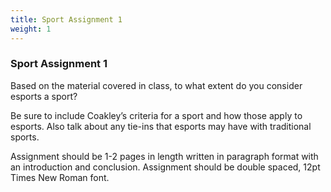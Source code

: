 ```yaml
---
title: Sport Assignment 1
weight: 1
---
```

<!--StartFragment-->

### Sport Assignment 1

Based on the material covered in class, to what extent do you consider esports a sport?

Be sure to include Coakley’s criteria for a sport and how those apply to esports. Also talk about any tie-ins that esports may have with traditional sports. 

Assignment should be 1-2 pages in length written in paragraph format with an introduction and conclusion. Assignment should be double spaced, 12pt Times New Roman font. 

<!--EndFragment-->
